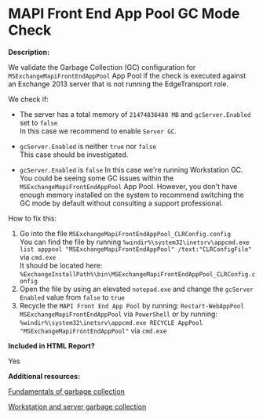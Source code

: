 # MAPI Front End App Pool GC Mode Check

**Description:**

We validate the Garbage Collection (GC) configuration for `MSExchangeMapiFrontEndAppPool` App Pool if the check is executed against an Exchange 2013 server that is not running the EdgeTransport role.

We check if:

- The server has a total memory of `21474836480 MB` and `gcServer.Enabled` set to `false`\
In this case we recommend to enable `Server GC`.

- `gcServer.Enabled` is neither `true` nor `false`\
This case should be investigated.

- `gcServer.Enabled` is `false`
In this case we're running Workstation GC.\
You could be seeing some GC issues within the `MSExchangeMapiFrontEndAppPool` App Pool. However, you don't have enough memory installed on the system to recommend switching the GC mode by default without consulting a support professional.

How to fix this:

1. Go into the file `MSExchangeMapiFrontEndAppPool_CLRConfig.config`\
You can find the file by running ``%windir%\system32\inetsrv\appcmd.exe list apppool "MSExchangeMapiFrontEndAppPool" /text:"CLRConfigFile"`` via `cmd.exe`\
It should be located here: `%ExchangeInstallPath%\bin\MSExchangeMapiFrontEndAppPool_CLRConfig.config`
2. Open the file by using an elevated `notepad.exe` and change the `gcServer Enabled` value from `false` to `true`
3. Recycle the `MAPI Front End App Pool` by running: `Restart-WebAppPool MSExchangeMapiFrontEndAppPool` via `PowerShell` or by running:\
 ``%windir%\system32\inetsrv\appcmd.exe RECYCLE AppPool "MSExchangeMapiFrontEndAppPool"`` via `cmd.exe`

**Included in HTML Report?**

Yes

**Additional resources:**

[Fundamentals of garbage collection](https://docs.microsoft.com/dotnet/standard/garbage-collection/fundamentals)

[Workstation and server garbage collection](https://docs.microsoft.com/dotnet/standard/garbage-collection/workstation-server-gc)

